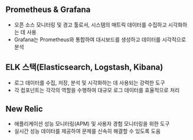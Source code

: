 ## Prometheus & Grafana
- 오픈 소스 모니터링 및 경고 툴로서, 시스템의 매트릭 데이터를 수집하고 시각화하는 데 사용
- Grafana는 Prometheus와 통합하여 대시보드를 생성하고 데이터를 시각적으로 분석

## ELK 스택(Elasticsearch, Logstash, Kibana)
- 로그 데이터를 수집, 저장, 분석 및 시각화하는 데 사용되는 강력한 도구
- 각 컴포넌트는 각각의 역할을 수행하여 대규모 로그 데이터를 효율적으로 처리

## New Relic
- 애플리케이션 성능 모니터링(APM) 및 사용자 경험 모니터링을 위한 도구
- 실시간 성능 데이터를 제공하여 문제를 신속히 해결할 수 있도록 도움